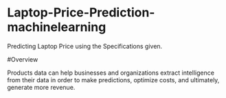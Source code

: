 # Laptop-Price-Prediction-machinelearning
Predicting Laptop Price using the Specifications given.

#Overview

Products data can help businesses and organizations extract intelligence from their data in order to make predictions, optimize costs, and ultimately, generate more revenue.
